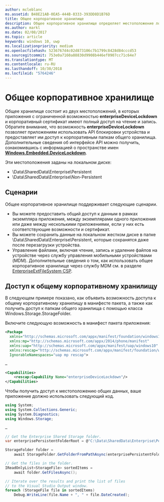 ```yaml
---
author: mcleblanc
ms.assetid: B48E21AB-0EA5-444B-8333-393DD8D1B76D
title: Общее корпоративное хранилище
description: Общее корпоративное хранилище определяет местоположение локальных данных для бизнес-приложений в целях совместного их использования.
ms.author: markl
ms.date: 02/08/2017
ms.topic: article
keywords: windows 10, uwp
ms.localizationpriority: medium
ms.openlocfilehash: 5236767d4c02d873106c7b1799c8428d84cccd53
ms.sourcegitcommit: 753e0a7160a88830d9908b446ef0907cc71c64e7
ms.translationtype: MT
ms.contentlocale: ru-RU
ms.lasthandoff: 10/30/2018
ms.locfileid: "5764246"
---
```

# <a name="enterprise-shared-storage"></a>Общее корпоративное хранилище

Общее хранилище состоит из двух местоположений, в которых приложения с ограниченной возможностью **enterpriseDeviceLockdown** и корпоративный сертификат имеют полный доступ на чтение и запись. Обратите внимание, что возможность **enterpriseDeviceLockdown** позволяет приложениям использовать API блокировки устройства и предоставляет им доступ к корпоративным папкам общего хранилища. Дополнительные сведения об интерфейсе API можно получить, ознакомившись с информацией о пространстве имен [**Windows.Embedded.DeviceLockdown**](http://go.microsoft.com/fwlink/?LinkId=699331).  

Эти местоположения заданы на локальном диске:
- \Data\SharedData\Enterprise\Persistent
- \Data\SharedData\Enterprise\Non-Persistent

## <a name="scenarios"></a>Сценарии

Общее корпоративное хранилище поддерживает следующие сценарии.

- Вы можете предоставить общий доступ к данным в рамках экземпляра приложения, между экземплярами одного приложения или даже между несколькими приложениями, если у них есть соответствующие возможности и сертификат.
- Вы можете сохранить данные на локальном жестком диске в папке \Data\SharedData\Enterprise\Persistent, которые сохранятся даже после перезагрузки устройства.
- Управление файлами, включая чтение, запись и удаление файлов на устройстве через службу управления мобильными устройствами (MDM). Дополнительные сведения о том, как использовать общее корпоративное хранилище через службу MDM см. в разделе [EnterpriseExtFileSystem CSP](http://go.microsoft.com/fwlink/?LinkId=699333).

## <a name="access-enterprise-shared-storage"></a>Доступ к общему корпоративному хранилищу

В следующем примере показано, как объявить возможность доступа к общему корпоративному хранилищу в манифесте пакета, а также как получить доступ к папкам общего хранилища с помощью класса Windows.Storage.StorageFolder.

Включите следующую возможность в манифест пакета приложения:

```xml
<Package
  xmlns="http://schemas.microsoft.com/appx/manifest/foundation/windows10"
  xmlns:mp="http://schemas.microsoft.com/appx/2014/phone/manifest"
  xmlns:uap="http://schemas.microsoft.com/appx/manifest/uap/windows10"
  xmlns:rescap="http://schemas.microsoft.com/appx/manifest/foundation/windows10/restrictedcapabilities"
  IgnorableNamespaces="uap mp rescap">

…

<Capabilities>
    <rescap:Capability Name="enterpriseDeviceLockdown"/>
</Capabilities>
```

Чтобы получить доступ к местоположению общих данных, ваше приложение должно использовать следующий код.

```csharp
using System;
using System.Collections.Generic;
using System.Diagnostics;
using Windows.Storage;

…

// Get the Enterprise Shared Storage folder.
var enterprisePersistentFolderRoot = @"C:\Data\SharedData\Enterprise\Persistent";

StorageFolder folder =
    await StorageFolder.GetFolderFromPathAsync(enterprisePersistentFolderRoot);

// Get the files in the folder.
IReadOnlyList<StorageFile> sortedItems =
    await folder.GetFilesAsync();

// Iterate over the results and print the list of files
// to the Visual Studio Output window.
foreach (StorageFile file in sortedItems)
    Debug.WriteLine(file.Name + ", " + file.DateCreated);
```

